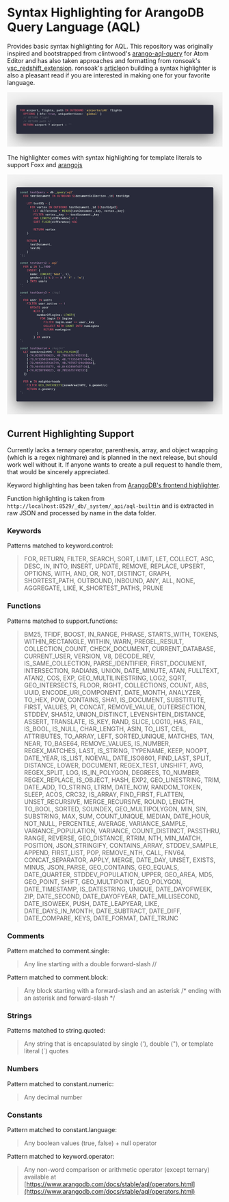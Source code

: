# Syntax Highlighting for ArangoDB Query Language (AQL)

Provides basic syntax highlighting for AQL. This repository was originally inspired and bootstrapped from clintwood's [arango-aql-query](https://github.com/clintwood/arango-aql-query) for Atom Editor and has also taken approaches and formatting from ronsoak's [vsc_redshift_extension](https://github.com/ronsoak/vsc_redshift_extension). ronsoak's [article](https://dev.to/ronsoak/i-built-my-own-vs-code-syntax-highlighter-from-scratch-and-here-s-what-i-learned-1h98)on building a syntax highlighter is also a pleasant read if you are interested in making one for your favorite language.

![aql](aql.png)

The highlighter comes with syntax highlighting for template literals to support Foxx and [arangojs](https://github.com/arangodb/arangojs)

![inline-aql](inline-aql.png)


## Current Highlighting Support

Currently lacks a ternary operator, parenthesis, array, and object wrapping (which is a regex nightmare) and is planned in the next release, but should work well without it. If anyone wants to create a pull request to handle them, that would be sincerely appreciated.

Keyword highlighting has been taken from [ArangoDB's frontend highlighter](https://raw.githubusercontent.com/arangodb/arangodb/master/js/apps/system/_admin/aardvark/APP/frontend/src/mode-aql.js).

Function highlighting is taken from `http://localhost:8529/_db/_system/_api/aql-builtin` and is extracted in raw JSON and processed by name in the data folder.

### Keywords

Patterns matched to keyword.control:

> FOR, RETURN, FILTER, SEARCH, SORT, LIMIT, LET, COLLECT, ASC, DESC, IN, INTO, INSERT, UPDATE, REMOVE, REPLACE, UPSERT, OPTIONS, WITH, AND, OR, NOT, DISTINCT, GRAPH, SHORTEST_PATH, OUTBOUND, INBOUND, ANY, ALL, NONE, AGGREGATE, LIKE, K_SHORTEST_PATHS, PRUNE

### Functions
Patterns matched to support.functions:

> BM25, TFIDF, BOOST, IN_RANGE, PHRASE, STARTS_WITH, TOKENS, WITHIN_RECTANGLE, WITHIN, WARN, PREGEL_RESULT, COLLECTION_COUNT, CHECK_DOCUMENT, CURRENT_DATABASE, CURRENT_USER, VERSION, V8, DECODE_REV, IS_SAME_COLLECTION, PARSE_IDENTIFIER, FIRST_DOCUMENT, INTERSECTION, RADIANS, UNION, DATE_MINUTE, ATAN, FULLTEXT, ATAN2, COS, EXP, GEO_MULTILINESTRING, LOG2, SQRT, GEO_INTERSECTS, FLOOR, RIGHT, COLLECTIONS, COUNT, ABS, UUID, ENCODE_URI_COMPONENT, DATE_MONTH, ANALYZER, TO_HEX, POW, CONTAINS, SHA1, IS_DOCUMENT, SUBSTITUTE, FIRST, VALUES, PI, CONCAT, REMOVE_VALUE, OUTERSECTION, STDDEV, SHA512, UNION_DISTINCT, LEVENSHTEIN_DISTANCE, ASSERT, TRANSLATE, IS_KEY, RAND, SLICE, LOG10, HAS, FAIL, IS_BOOL, IS_NULL, CHAR_LENGTH, ASIN, TO_LIST, CEIL, ATTRIBUTES, TO_ARRAY, LEFT, SORTED_UNIQUE, MATCHES, TAN, NEAR, TO_BASE64, REMOVE_VALUES, IS_NUMBER, REGEX_MATCHES, LAST, IS_STRING, TYPENAME, KEEP, NOOPT, DATE_YEAR, IS_LIST, NOEVAL, DATE_ISO8601, FIND_LAST, SPLIT, DISTANCE, LOWER, DOCUMENT, REGEX_TEST, UNSHIFT, AVG, REGEX_SPLIT, LOG, IS_IN_POLYGON, DEGREES, TO_NUMBER, REGEX_REPLACE, IS_OBJECT, HASH, EXP2, GEO_LINESTRING, TRIM, DATE_ADD, TO_STRING, LTRIM, DATE_NOW, RANDOM_TOKEN, SLEEP, ACOS, CRC32, IS_ARRAY, FIND_FIRST, FLATTEN, UNSET_RECURSIVE, MERGE_RECURSIVE, ROUND, LENGTH, TO_BOOL, SORTED, SOUNDEX, GEO_MULTIPOLYGON, MIN, SIN, SUBSTRING, MAX, SUM, COUNT_UNIQUE, MEDIAN, DATE_HOUR, NOT_NULL, PERCENTILE, AVERAGE, VARIANCE_SAMPLE, VARIANCE_POPULATION, VARIANCE, COUNT_DISTINCT, PASSTHRU, RANGE, REVERSE, GEO_DISTANCE, RTRIM, NTH, MIN_MATCH, POSITION, JSON_STRINGIFY, CONTAINS_ARRAY, STDDEV_SAMPLE, APPEND, FIRST_LIST, POP, REMOVE_NTH, CALL, FNV64, CONCAT_SEPARATOR, APPLY, MERGE, DATE_DAY, UNSET, EXISTS, MINUS, JSON_PARSE, GEO_CONTAINS, GEO_EQUALS, DATE_QUARTER, STDDEV_POPULATION, UPPER, GEO_AREA, MD5, GEO_POINT, SHIFT, GEO_MULTIPOINT, GEO_POLYGON, DATE_TIMESTAMP, IS_DATESTRING, UNIQUE, DATE_DAYOFWEEK, ZIP, DATE_SECOND, DATE_DAYOFYEAR, DATE_MILLISECOND, DATE_ISOWEEK, PUSH, DATE_LEAPYEAR, LIKE, DATE_DAYS_IN_MONTH, DATE_SUBTRACT, DATE_DIFF, DATE_COMPARE, KEYS, DATE_FORMAT, DATE_TRUNC

### Comments

Pattern matched to comment.single:

> Any line starting with a double forward-slash //

Pattern matched to comment.block:

> Any block starting with a forward-slash and an asterisk /* ending with an asterisk and forward-slash */

### Strings

Patterns matched to string.quoted:

> Any string that is encapsulated by single ('), double ("), or template literal (`) quotes

### Numbers

Pattern matched to constant.numeric:

> Any decimal number

### Constants

Pattern matched to constant.language:

> Any boolean values (true, false) + null operator

Pattern matched to keyword.operator:

> Any non-word comparison or arithmetic operator (except ternary) available at [https://www.arangodb.com/docs/stable/aql/operators.html](https://www.arangodb.com/docs/stable/aql/operators.html)
